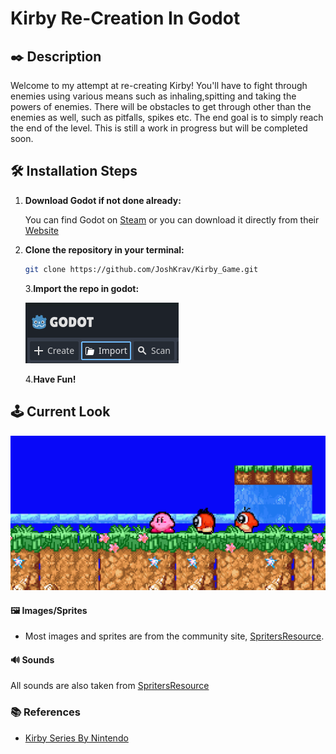 # Kirby Re-Creation In Godot

## ✒️ Description

Welcome to my attempt at re-creating Kirby! You'll have to fight through enemies using various means such as inhaling,spitting and taking the powers of enemies. There will be obstacles to get through 
other than the enemies as well, such as pitfalls, spikes etc. The end goal is to simply reach the end of the level. This is still a work in progress but will be completed soon.

## 🛠 Installation Steps

1. **Download Godot if not done already:**

   You can find Godot on [Steam](https://store.steampowered.com/app/404790/Godot_Engine/) or you can download it directly from their [Website](https://godotengine.org/)
   
2. **Clone the repository in your terminal:**
   ```bash
   git clone https://github.com/JoshKrav/Kirby_Game.git
   ```
   
   3.**Import the repo in godot:**

   ![Import](./images/godot.png)  

   4.**Have Fun!**

## 🕹️ Current Look

![Import](./images/kirbyimage.png) 

   
#### 🖼️ Images/Sprites

-   Most images and sprites are from the community site, [SpritersResource](https://www.spriters-resource.com/game_boy_advance/kirbyandtheamazingmirror/sheet/2658/?source=genre).

#### 🔊 Sounds

All sounds are also taken from [SpritersResource](https://www.spriters-resource.com/game_boy_advance/kirbyandtheamazingmirror/sheet/2658/?source=genre)

### 📚 References

-   [Kirby Series By Nintendo](https://en.wikipedia.org/wiki/Kirby_(series))
